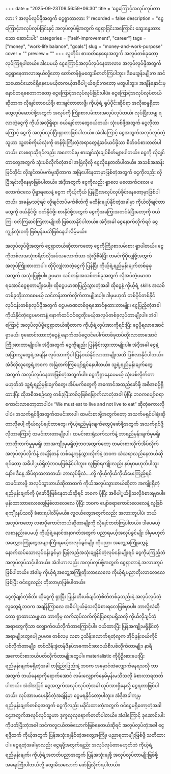 +++
date = "2025-09-23T09:56:59+06:30"
title = 'ငွေကြောင့်အလုပ်လုပ်တာလား ? အလုပ်လုပ်ဖို့အတွက် ငွေရှာတာလား ?'
recorded = false
description = "ငွေကြောင့်အလုပ်လုပ်ခြင်းနှင့် အလုပ်လုပ်ဖို့အတွက် ငွေရှာခြင်းအကြောင်း ဆွေးနွေးထားသော ဆောင်းပါး"
categories = ["self-improvement", "career"]
tags = ["money", "work-life balance", "goals"]
slug = "money-and-work-purpose"
cover = ""
preview = ""
+++
လူတိုင်း စားဝတ်နေရေးအတွက် အလုပ်တစ်ခုတော့ လုပ်ကြရပါတယ်။ ဒါပေမယ့် ငွေကြောင့်အလုပ်လုပ်နေတာလား၊ အလုပ်လုပ်ဖို့အတွက် ငွေရှာနေတာလားရယ်လို့တော့ တော်တန်ရုံမတွေးမိတတ်ကြပါဘူး။ ဒီမေးခွန်းမျိုးက ဆင်သယောင်ယောင်ရှိနေပေမယ့်တကယ့်အဓိပါ္ပယ်ချင်းကတော့ မတူပါဘူး။ အချိန်နှောင်းမှ နောင်တရစေတာကတော့ ငွေကြောင့်အလုပ်လုပ်ခြင်းပါပဲ။
ငွေကြောင့်အလုပ်လုပ်တယ်ဆိုတာက လိုချင်တာဝယ်ဖို့၊ စားချင်တာစားဖို့၊ ကိုယ့်ရဲ့ ရုပ်ပိုင်းဆိုင်ရာ အလိုဆန္ဒရှိတာတွေလုပ်ဆောင်ဖို့အတွက် အလုပ်ကို ကြိုးစားပမ်းစားအလုပ်လုပ်တယ်၊ လုပ်ပြီးသမျှ ရလာတဲ့ငွေကို ကိုယ်အလိုရှိရာ၊ ဝယ်ချင်တာတွေဝယ်တယ်၊ သုံးပစ်ဖို့အတွက် ငွေလိုတာကြောင့် ငွေကို အလုပ်လုပ်ပြီးရှာတာဖြစ်ပါတယ်။ အဲဒါကြောင့် ငွေအတွက်အလုပ်လုပ်တဲ့သူဟာ သူ့တစ်ကိုယ်လုံးကို တန်ဖိုးကြီးတဲ့အရာတွေနဲ့ဆင်ယင်ဖို့သာ စိတ်ဝင်စားတတ်ပါတယ်။ စားစရာဆိုရင်လည်း အကောင်းမှ စားချင်သုံးချင်စိတ်များပါတယ်။ ငွေကို လိုချင်တာတွေအတွက် သုံးပစ်လိုက်တဲ့အခါ အမြဲလိုလို ငွေလိုနေတတ်ပါတယ်။ အသစ်အဆန်းမြင်တိုင်း လိုချင်တပ်မက်မှုဆိုတာက အမြဲပေါ်နေတာမှာဖြစ်တဲ့အတွက် ငွေကိုလည်း လိုပြီးရင်းလိုနေမှာဖြစ်ပါတယ်။ အဲဒီ့အတွက် ငွေကိုလည်း ရှာလေ မလောက်ငလေ၊ မလောက်ငလေ ပိုရှာရလေနဲ့ ငွေက ကိုယ့်ကိုယ် ပြန်ပြီးအလုပ်လုပ်ခိုင်းနေတော့မှာဖြစ်ပါတယ်။ အခန့်မသင့်ရင် လိုချင်တပ်မက်စိတ်ကို မထိန်းချုပ်နိုင်တဲ့အခါမှာ ကိုယ်လိုချင်တာတွေကို ဝယ်နိုင်ဖို့၊ ဝတ်နိုင်ဖို့၊ စားနိုင်ဖို့အတွက် ငွေကိုအကြွေးအတင်ခံပြီးတော့ကို ဝယ်ကြ၊ ဝတ်ကြဆင်ကြတာမျိုးထိ ဖြစ်လာနိုင်ပါတယ်။ အဲဒီ့အခါ ငွေနောက်လိုက်ရင် ငွေကျွန်လုံးဝကို ဖြစ်မှန်းမသိဖြစ်နေပါလိမ့်မယ်။

အလုပ်လုပ်ဖို့အတွက် ငွေရှာတယ်ဆိုတာကတော့ ငွေကိုကြိုးစားပမ်းစား ရှာပါတယ်။ ငွေကိုတစ်လအသုံးစရိတ်လိုအပ်သလောက်သာ သုံးဖို့စီမံပြီး တမင်ကိုပိုလျှံဖို့အတွက် အလုပ်ကြိုးစားတာပါ။ ထိုပိုလျှံလာတဲ့ငွေကို ပြန်ပြီး ကိုယ့်ရဲ့ရည်မှန်းချက်တစ်ခုခုအတွက် အသုံးပြုဖို့ပါ။ ဥပမာ။ သင်တန်းအသစ်တစ်ခုအတွက် လိုအပ်တဲ့ပမာဏရအောင်ငွေစုတာမျိုးပေါ့။ ထိုငွေပမာဏပြည့်သွားတဲ့အခါ ထိုငွေနဲ့ ကိုယ့်ရဲ့ skills အသစ်တစ်ခုတိုးလာစေမယ့် သင်တန်းတက်လိုက်တာမျိုးပေါ့။ ဒါမှမဟုတ် တစ်ပိုင်တစ်နိုင်လုပ်ငန်းတစ်ခုလုပ်ဖို့အတွက် ငွေပမာဏတစ်ခုရအောင်စုထားတာမျိုး၊ ငွေပြည့်တဲ့အခါ ကိုယ်နိုင်တဲ့ငွေပမာဏနဲ့ နောက်ထပ်ဝင်ငွေတိုးမယ့်အလုပ်တစ်ခုလုပ်တာမျိုးပါ။ အဲဒါကြောင့် အလုပ်လုပ်ဖို့ငွေရှာတယ်ဆိုတာက ကိုယ့်ရဲ့လုပ်အားကိုရင်းပြီး ငွေပိုရလာအောင်ရှာမယ်၊ စုဆောင်းထားတဲ့ငွေနဲ့ နောက်ထပ်ငွေဝင်ပေါက်တစ်ခုထပ်တိုးလာတာအောင် ကြိုးစားတာမျိုးပါ။ အဲဒီ့အတွက် ငွေကိုချည်း ပြန်ခိုင်းသွားတာမျိုးပါ။ အဲဒီ့အခါ ငွေနဲ့ အခြားလူတွေရဲ့အချိန်၊ လုပ်အားကိုပါ ပြန်ဝယ်နိုင်လာတာမျိုးအထိ ဖြစ်လာနိုင်ပါတယ်။ အဲဒီလိုလူတွေရဲ့ဘဝက အမြဲတက်ကြွပျော်ရွှင်နေပါတယ်။ သူ့ရဲ့ရည်မှန်းချက်တွေအတွက် အလုပ်လုပ်နေတာဖြစ်တဲ့အတွက်ပါ။ ငွေကိုရှာနေပေမယ့် သုံးပစ်လိုက်တာမဟုတ်ဘဲ သူ့ရဲ့ရည်မှန်းချက်တွေ၊ အိပ်မက်တွေကို အကောင်အထည်ဖော်ဖို့ အစီအစဉ်ရှိထားပြီး ထိုအစီအစဉ်တွေ တစ်ခုပြီးတစ်ခုဖြစ်မြောက်လာတဲ့အခါ ပိုပြီး ဘဝကပျော်စရာကောင်းလာတော့တာပါပဲ။ “We must eat to live and not live to eat” ဆိုတဲ့စကားလိုပါပဲ။ အသက်ရှင်ဖို့အတွက်ထမင်းစားပါ၊ ထမင်းစားဖို့အတွက်တော့ အသက်မရှင်ပါနဲ့။ဆိုတာလိုပေါ့ ကိုယ်လုပ်ချင်တာတွေ၊ ကိုယ့်ရည်မှန်းချက်တွေပုံဖော်ဖို့အတွက် အသက်ရှင်ဖို့လိုတာကြောင့် ထမင်းစားတာမျိုးပါ။ ထမင်းစားရုံသက်သက်နဲ့ ဘာရည်မှန်းချက်မှမရှိ၊ ဘာတိုးတက်မှုမှမရှိ၊ ဘာအကျိုးမှမရှိတဲ့ဘဝအတွက်တော့ ထမင်းစားလိုက်အိပ်လိုက်အလုပ်လုပ်လိုက်နဲ့ အချိန်တန် တစ်နေ့ကုန်သွားလိုက်နဲ့ ဘဝက သံသရာလည်နေတယ်ဆိုရင်တော့ အဓိပါ္ပယ်ရှိတဲ့ဘဝမဖြစ်နိုင်ပါဘူး။ လူဖြစ်ရကျိုးလည်း နပ်မှာမဟုတ်ပါဘူးနော်။ ဒီနေ့ အိပ်ရာထလာတယ်၊ ဘာလုပ်ဖို့လဲ….လို့ ကိုယ့်ကိုယ်ကိုယ်မေးကြည့်ရင် ထမင်းစားဖို့ အလုပ်သွားတယ်ဆိုတာထက် ကိုယ်အလုပ်သွားတယ်ဆိုတာ အကျိုးရှိတဲ့ရည်မှန်းချက်ကို ပုံဖော်ဖို့ဖြစ်နေတယ်ဆိုရင် ဘဝက ပိုပြီး အဓိပါ္ပယ်ရှိသလိုခံစားရမှာပါ။ မှန်းထားတာလေးတွေဖြစ်လာလေလေ ပိုပြီး ဘဝက ပျော်စရာကောင်းလေလေနဲ့ လူဖြစ်ရကျိုးနပ်သလို ခံစားရပါလိမ့်မယ်။ လူငယ်တွေအတွက်လည်း အလားတူပါပဲ၊ ဘယ်အလုပ်ကတော့ လစာပိုကောင်းတယ်ဆိုတာမျိုးကို လိုချင်တတ်ကြပါတယ်။ ဒါပေမယ့် လစာနည်းပေမယ့် ကိုယ့်ရဲ့နောင်အနာဂတ်အတွက် ပညာရမယ့်အလုပ်ခွင်မျိုး ဒါမှမဟုတ် အတွေ့အကြုံတွေအများကြီးရမယ့်အလုပ်ခွင်မျိုး ထိုပညာ၊ အတွေ့အကြုံတွေနဲ့ နောက်ထပ်သောလုပ်ငန်းခွင်မှာ ပြန်လည်အသုံးချုနိုင်တဲ့လုပ်ငန်းမျိုးရင် ငွေကိုမကြည့်ဘဲ အလုပ်လုပ်သင့်ပါတယ်။ အဲဒါဟာလည်း အလုပ်လုပ်ဖို့အတွက် ငွေရှာတာနဲ့ အလားတူပဲဖြစ်ပါတယ်။
အဲဒါမှ ကိုယ့်ရဲ့အတွေ့အကြုံတိုးလာလေလေ ကိုယ့်ရဲ့ပညာတိုးလာလေလေဖြစ်ပြီး ဝင်ငွေလည်း တိုးလာမှာဖြစ်ပါတယ်။

ငွေလိုချင်တဲ့စိတ်၊ ထိုငွေကို ရှာပြီး ဖြုန်းတီးပစ်ချင်တဲ့စိတ်တစ်ခုတည်းနဲ့ အလုပ်လုပ်တဲ့လူတွေရဲ့ဘဝက အချိန်ကြာလေ အဓိပါ္ပယ်မဲ့သလိုခံစားရလေဖြစ်မှာပါ။ ဘာလို့လဲဆိုတော့ ရှာထားသမျှဟာ ဘာကိုမှ လက်ဆုပ်လက်ကိုင်ပြစရာမရှိသလို ကိုယ်လိုချင်တဲ့အရာတွေကိုသာ လျှောက်ဝယ်လိုက်တာကြောင့်ပါ။ ဝယ်ထားပြီး ပြန်အကျိုးမရှိနိုင်တဲ့အရာမျိုးတွေပေါ့ ဥပမာ။ တစ်လမှ လစာ ၃သိန်းလောက်ရတဲ့လူက အိုင်ဖုန်းဝယ်ကိုင်ပစ်လိုက်တာမျိုး၊ တစ်သိန်းခွဲတန်ဖိနပ်အကောင်းစားဝယ်စီးပစ်လိုက်တာမျိုး၊ နာရီအကောင်းစားဝယ်ပတ်လိုက်တာမျိုးတွေပါ။ materialistic ကိုပိုဦးစားပေးပြီး ရည်မှန်းချက်မရှိတဲ့အခါ တဖြည်းဖြည်းနဲ့ ဘဝက အမှောင်ထဲလျှောက်နေရသလို ဘာအတွက် ဘယ်နေရာကိုရောက်အောင် လမ်းလျှောက်နေမိမှန်းမသိသလို ခံစားလာရတတ်ပါတယ်။ အဲဒါအပြင် ငွေအတွက်အလုပ်လုပ်တဲ့အခါ လုပ်အားရှိနေလို့ ငွေရတာဖြစ်ပါတယ်။ လုပ်အားမပေးနိုင်တဲ့အချိန်မှာ ငွေမရနိုင်တော့ပါဘူး။ အဲဒီ့အခါကျမှ ရည်မှန်းချက်တစ်ခုအတွက် ငွေကိုလည်း မခိုင်းထားတဲ့အတွက် ဝင်ငွေမရှိတော့တဲ့အခါ ငွေအတွက်အလုပ်လုပ်သူဟာ ဒုက္ခလှလှရောက်တတ်ပါတယ်။
အဲဒါကြောင့် ခုဆောင်းပါးကိုဖတ်ပြီးတဲ့အခါ သင်ကလူငယ်တစ်ယောက်ဖြစ်နေတယ်ဆိုရင် အလုပ်လုပ်တဲ့အခါ ငွေရဖို့ထက် ကိုယ့်အတွက် ပြန်အသုံးချနိုင်တဲ့အတွေ့အကြုံ၊ ပညာရတာမျိုးဖြစ်ဖို့ သတိထားပါ။ ငွေရတဲ့အခါမှာလည်း ငွေရဖို့အတွက်ချည်း အလုပ်လုပ်တာမဟုတ်ဘဲ ကိုယ့်ရဲ့ရည်မှန်းချက်၊ ကိုယ့်ရဲ့အတတ်ပညာအတွက် ပြန်အသုံးချဖို့ အလုပ်လုပ်တာမျိုးဖြစ်ဖို့ အရေးကြီးပါတယ်လို့ တွေးမိသလောက် ဖော်ပြလိုက်ရပါတယ်။ 